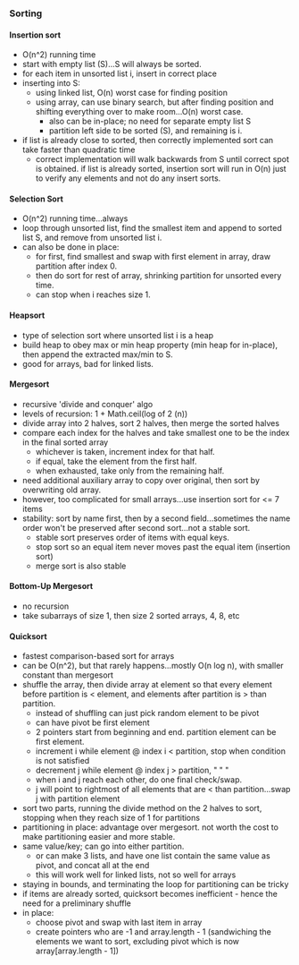 ### Sorting

#### Insertion sort
  - O(n^2) running time
  - start with empty list (S)...S will always be sorted. 
  - for each item in unsorted list i, insert in correct place
  - inserting into S: 
    - using linked list, O(n) worst case for finding position
    - using array, can use binary search, but after finding position and shifting everything over to make room...O(n) worst case.
      - also can be in-place; no need for separate empty list S
      - partition left side to be sorted (S), and remaining is i. 
  - if list is already close to sorted, then correctly implemented sort can take faster than quadratic time
    - correct implementation will walk backwards from S until correct spot is obtained. if list is already sorted, insertion sort will run in O(n) just to verify any elements and not do any insert sorts. 
  
#### Selection Sort
  - O(n^2) running time...always
  - loop through unsorted list, find the smallest item and append to sorted list S, and remove from unsorted list i.
  - can also be done in place:
    - for first, find smallest and swap with first element in array, draw partition after index 0.
    - then do sort for rest of array, shrinking partition for unsorted every time. 
    - can stop when i reaches size 1.

#### Heapsort
  - type of selection sort where unsorted list i is a heap
  - build heap to obey max or min heap property (min heap for in-place), then append the extracted max/min to S. 
  - good for arrays, bad for linked lists. 

#### Mergesort
  - recursive 'divide and conquer' algo
  - levels of recursion: 1 + Math.ceil(log of 2 (n))
  - divide array into 2 halves, sort 2 halves, then merge the sorted halves
  - compare each index for the halves and take smallest one to be the index in the final sorted array
    - whichever is taken, increment index for that half.
    - if equal, take the element from the first half.
    - when exhausted, take only from the remaining half. 
  - need additional auxiliary array to copy over original, then sort by overwriting old array. 
  - however, too complicated for small arrays...use insertion sort for <= 7 items
  - stability: sort by name first, then by a second field...sometimes the name order won't be preserved after second sort...not a stable sort.
    - stable sort preserves order of items with equal keys.
    - stop sort so an equal item never moves past the equal item (insertion sort)
    - merge sort is also stable

#### Bottom-Up Mergesort
  - no recursion
  - take subarrays of size 1, then size 2 sorted arrays, 4, 8, etc

#### Quicksort
  - fastest comparison-based sort for arrays
  - can be O(n^2), but that rarely happens...mostly O(n log n), with smaller constant than mergesort
  - shuffle the array, then divide array at element so that every element before partition is < element, and elements after partition is > than partition.
    - instead of shuffling can just pick random element to be pivot
    - can have pivot be first element
    - 2 pointers start from beginning and end. partition element can be first element.
    - increment i while element @ index i < partition, stop when condition is not satisfied
    - decrement j while element @ index j > partition, " " "
    - when i and j reach each other, do one final check/swap. 
    - j will point to rightmost of all elements that are < than partition...swap j with partition element
  - sort two parts, running the divide method on the 2 halves to sort, stopping when they reach size of 1 for partitions
  - partitioning in place: advantage over mergesort. not worth the cost to make partitioning easier and more stable.
  - same value/key; can go into either partition.
    - or can make 3 lists, and have one list contain the same value as pivot, and concat all at the end
    - this will work well for linked lists, not so well for arrays
  - staying in bounds, and terminating the loop for partitioning can be tricky
  - if items are already sorted, quicksort becomes inefficient - hence the need for a preliminary shuffle
  - in place:
    - choose pivot and swap with last item in array
    - create pointers who are -1 and array.length - 1 (sandwiching the elements we want to sort, excluding pivot which is now array[array.length - 1])

